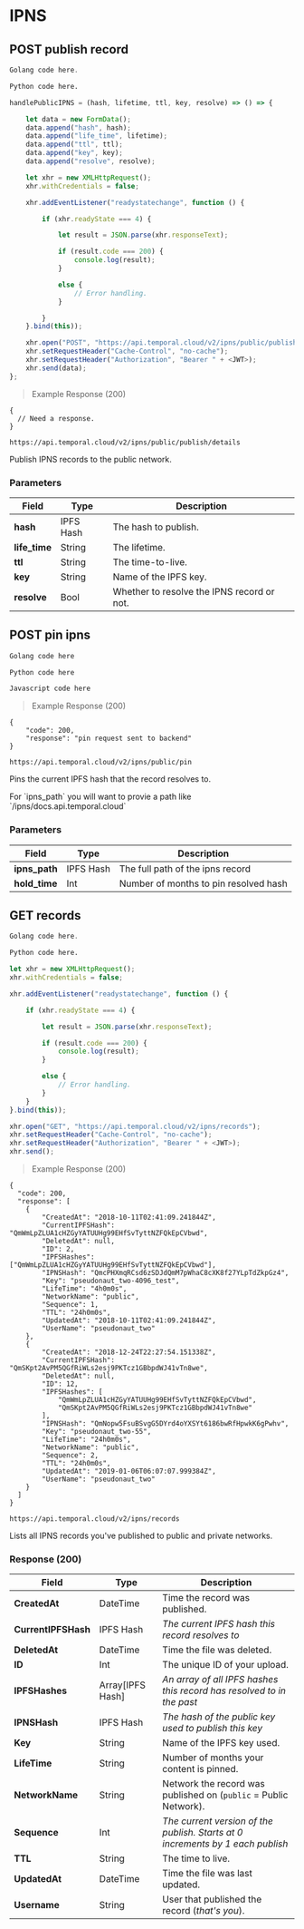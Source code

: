 # IPNS

## POST publish record

```go
Golang code here.
```

```python
Python code here.
```

```javascript
handlePublicIPNS = (hash, lifetime, ttl, key, resolve) => () => {

    let data = new FormData();
    data.append("hash", hash);
    data.append("life_time", lifetime);
    data.append("ttl", ttl);
    data.append("key", key);
    data.append("resolve", resolve);

    let xhr = new XMLHttpRequest();
    xhr.withCredentials = false;

    xhr.addEventListener("readystatechange", function () {

        if (xhr.readyState === 4) {

            let result = JSON.parse(xhr.responseText);

            if (result.code === 200) {
                console.log(result);
            }

            else {
                // Error handling.
            }

        }
    }.bind(this));

    xhr.open("POST", "https://api.temporal.cloud/v2/ipns/public/publish/details");
    xhr.setRequestHeader("Cache-Control", "no-cache");
    xhr.setRequestHeader("Authorization", "Bearer " + <JWT>);
    xhr.send(data);
};
```

> Example Response (200)

```
{
  // Need a response.
}
```

`https://api.temporal.cloud/v2/ipns/public/publish/details`

Publish IPNS records to the public network.

### Parameters

| Field | Type | Description
|-----------|------|-------------
| <b>hash</b> | IPFS Hash | The hash to publish.
| <b>life_time</b> | String | The lifetime.
| <b>ttl</b> | String | The time-to-live.
| <b>key</b> | String | Name of the IPFS key.
| <b>resolve</b> | Bool | Whether to resolve the IPNS record or not.

## POST pin ipns

```go
Golang code here
```

```python
Python code here
```

```javascript
Javascript code here
```

> Example Response (200)

```
{
    "code": 200,
    "response": "pin request sent to backend"
}
```

`https://api.temporal.cloud/v2/ipns/public/pin`

Pins the current IPFS hash that the record resolves to. 

<aside class="warning">
For `ipns_path` you will want to provie a path like `/ipns/docs.api.temporal.cloud`
</aside>

### Parameters

| Field | Type | Description
|-----------|------|-------------
| <b>ipns_path</b> | IPFS Hash | The full path of the ipns record
| <b>hold_time</b> | Int | Number of months to pin resolved hash


## GET records

```go
Golang code here.
```

```python
Python code here.
```

```javascript
let xhr = new XMLHttpRequest();
xhr.withCredentials = false;

xhr.addEventListener("readystatechange", function () {

    if (xhr.readyState === 4) {

        let result = JSON.parse(xhr.responseText);

        if (result.code === 200) {
            console.log(result);
        }

        else {
            // Error handling.
        }
    }
}.bind(this));

xhr.open("GET", "https://api.temporal.cloud/v2/ipns/records");
xhr.setRequestHeader("Cache-Control", "no-cache");
xhr.setRequestHeader("Authorization", "Bearer " + <JWT>);
xhr.send();
```

> Example Response (200)

```
{
  "code": 200,
  "response": [
    {
        "CreatedAt": "2018-10-11T02:41:09.241844Z",
        "CurrentIPFSHash": "QmWmLpZLUA1cHZGyYATUUHg99EHfSvTyttNZFQkEpCVbwd",
        "DeletedAt": null,
        "ID": 2,
        "IPFSHashes": ["QmWmLpZLUA1cHZGyYATUUHg99EHfSvTyttNZFQkEpCVbwd"],
        "IPNSHash": "QmcPHXmqRCsd6zSDJdQmM7pWhaC8cXK8f27YLpTdZkpGz4",
        "Key": "pseudonaut_two-4096_test",
        "LifeTime": "4h0m0s",
        "NetworkName": "public",
        "Sequence": 1,
        "TTL": "24h0m0s",
        "UpdatedAt": "2018-10-11T02:41:09.241844Z",
        "UserName": "pseudonaut_two"
    },
    {
        "CreatedAt": "2018-12-24T22:27:54.151338Z",
        "CurrentIPFSHash": "QmSKpt2AvPM5QGfRiWLs2esj9PKTcz1GBbpdWJ41vTn8we",
        "DeletedAt": null,
        "ID": 12,
        "IPFSHashes": [
            "QmWmLpZLUA1cHZGyYATUUHg99EHfSvTyttNZFQkEpCVbwd",
            "QmSKpt2AvPM5QGfRiWLs2esj9PKTcz1GBbpdWJ41vTn8we"
        ],
        "IPNSHash": "QmNopw5FsuBSvgG5DYrd4oYXSYt6186bwRfHpwkK6gPwhv",
        "Key": "pseudonaut_two-55",
        "LifeTime": "24h0m0s",
        "NetworkName": "public",
        "Sequence": 2,
        "TTL": "24h0m0s",
        "UpdatedAt": "2019-01-06T06:07:07.999384Z",
        "UserName": "pseudonaut_two"
    }
  ]
}
```

`https://api.temporal.cloud/v2/ipns/records`

Lists all IPNS records you've published to public and private networks.

### Response (200)

| Field | Type | Description
|-----------|------|-------------
| <b>CreatedAt</b> | DateTime | Time the record was published.
| <b>CurrentIPFSHash</b> | IPFS Hash | <i>The current IPFS hash this record resolves to</i>
| <b>DeletedAt</b> | DateTime | Time the file was deleted.
| <b>ID</b> | Int | The unique ID of your upload.
| <b>IPFSHashes</b> | Array[IPFS Hash] | <i>An array of all IPFS hashes this record has resolved to in the past</i>
| <b>IPNSHash</b> | IPFS Hash | <i>The hash of the public key used to publish this key</i>
| <b>Key</b> | String | Name of the IPFS key used.
| <b>LifeTime</b> | String | Number of months your content is pinned.
| <b>NetworkName</b> | String | Network the record was published on (`public` = Public Network).
| <b>Sequence</b> | Int | <i>The current version of the publish. Starts at 0 increments by 1 each publish</i>
| <b>TTL</b> | String | The time to live.
| <b>UpdatedAt</b> | DateTime | Time the file was last updated.
| <b>Username</b> | String | User that published the record (<i>that's you</i>).

